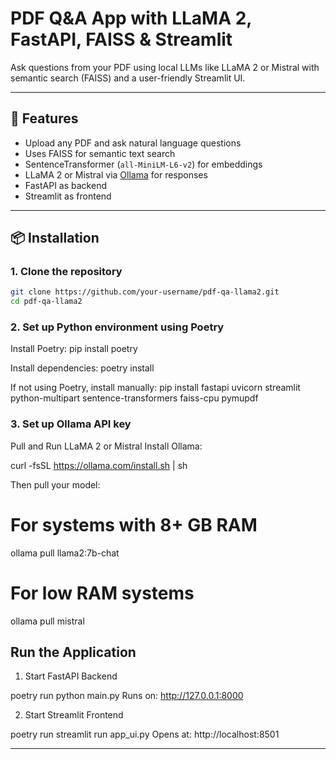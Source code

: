 # PDF Q&A App with LLaMA 2, FastAPI, FAISS & Streamlit

Ask questions from your PDF using local LLMs like LLaMA 2 or Mistral with semantic search (FAISS) and a user-friendly Streamlit UI.

---

## 🚀 Features

- Upload any PDF and ask natural language questions
- Uses FAISS for semantic text search
- SentenceTransformer (`all-MiniLM-L6-v2`) for embeddings
- LLaMA 2 or Mistral via [Ollama](https://ollama.com) for responses
- FastAPI as backend
- Streamlit as frontend

---

## 📦 Installation

### 1. Clone the repository

```bash
git clone https://github.com/your-username/pdf-qa-llama2.git
cd pdf-qa-llama2
```
### 2. Set up Python environment using Poetry

Install Poetry:
pip install poetry

Install dependencies:
poetry install

If not using Poetry, install manually:
pip install fastapi uvicorn streamlit python-multipart sentence-transformers faiss-cpu pymupdf

### 3. Set up Ollama API key

Pull and Run LLaMA 2 or Mistral
Install Ollama:

curl -fsSL https://ollama.com/install.sh | sh

Then pull your model:

# For systems with 8+ GB RAM
ollama pull llama2:7b-chat

# For low RAM systems
ollama pull mistral

## Run the Application

1. Start FastAPI Backend

poetry run python main.py
Runs on: http://127.0.0.1:8000

2. Start Streamlit Frontend

poetry run streamlit run app_ui.py
Opens at: http://localhost:8501

---